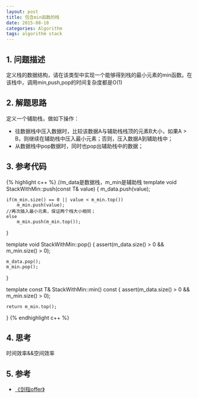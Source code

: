 ```yaml
---
layout: post
title: 包含min函数的栈
date: 2015-08-18
categories: Algorithm
tags: algorithm stack
---
```


## 1. 问题描述

定义栈的数据结构，请在该类型中实现一个能够得到栈的最小元素的min函数。在该栈中，调用min,push,pop的时间复杂度都是O(1)

## 2. 解题思路

定义一个辅助栈，做如下操作：

- 往数据栈中压入数据时，比较该数据A与辅助栈栈顶的元素B大小，如果A > B，则继续在辅助栈中压入最小元素；否则，压入数据A到辅助栈中；
- 从数据栈中pop数据时，同时也pop出辅助栈中的数据；

## 3. 参考代码

{% highlight c++ %}
//m_data是数据栈，m_min是辅助栈
template <typename T> void StackWithMin<T>::push(const T& value) {
	m_data.push(value);

	if(m_min.size() == 0 || value < m_min.top())
		m_min.push(value);
	//再次插入最小元素，保证两个栈大小相同；
	else
		m_min.push(m_min.top());
}

template <typename T> void StackWithMin<T>::pop() {
	assert(m_data.size() > 0 && m_min.size() > 0);

	m_data.pop();
	m_min.pop();
}

template <typename T> const T& StackWithMin<T>::min() const {
	assert(m_data.size() > 0 && m_min.size() > 0);

	return m_min.top();
}
{% endhighlight c++ %}

## 4. 思考

时间效率&&空间效率

## 5. 参考

- [《剑指offer》](http://www.broadview.com.cn/#book/bookdetail/bookDetailAll.jsp?book_id=12c9bc27-a944-11e4-9c0a-005056c00008&isbn=978-7-121-23245-9)